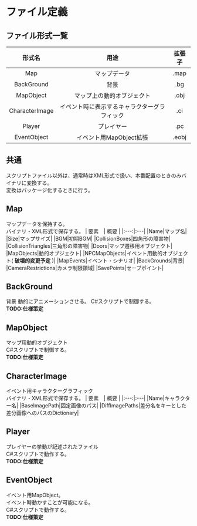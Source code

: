 # ファイル定義
## ファイル形式一覧
| 形式名 | 用途 | 拡張子 |
|:---:|:----:|:----:|
| Map | マップデータ | .map |
| BackGround | 背景 | .bg |
| MapObject | マップ上の動的オブジェクト | .obj |
| CharacterImage | イベント時に表示するキャラクターグラフィック | .ci |
| Player | プレイヤー | .pc |
| EventObject | イベント用MapObject拡張 | .eobj |

## 共通
スクリプトファイル以外は、通常時はXML形式で扱い、本番配置のときのみバイナリに変換する。  
変換はパッケージ化するときに行う。

## Map
マップデータを保持する。  
バイナリ・XML形式で保存する。
| 要素　| 概要 |
|:---:|:---|
|Name|マップ名|
|Size|マップサイズ|
|BGM|初期BGM|
|CollisionBoxes|四角形の障害物|
|CollisionTriangles|三角形の障害物|
|Doors|マップ遷移用オブジェクト|
|MapObjects|動的オブジェクト|
|NPCMapObjects|イベント用動的オブジェクト( **破壊的変更予定** )|
|MapEvents|イベント・シナリオ|
|BackGrounds|背景|
|CameraRestrictions|カメラ制限領域|
|SavePoints|セーブポイント|

## BackGround
背景
動的にアニメーションさせる。
C#スクリプトで制御する。  
 **TODO:仕様策定**

## MapObject
マップ用動的オブジェクト  
C#スクリプトで制御する。  
 **TODO:仕様策定**

## CharacterImage
イベント用キャラクターグラフィック  
バイナリ・XML形式で保存する。
| 要素　| 概要 |
|:---:|:---|
|Name|キャラクター名|
|BaseImagePath|固定画像のパス|
|DiffImagePaths|差分名をキーとした差分画像へのパスのDictionary|

## Player
プレイヤーの挙動が記述されたファイル  
C#スクリプトで動作する。  
 **TODO:仕様策定**

## EventObject
イベント用MapObject。  
イベント時動かすことが可能になる。   
C#スクリプトで動作する。  
 **TODO:仕様策定**